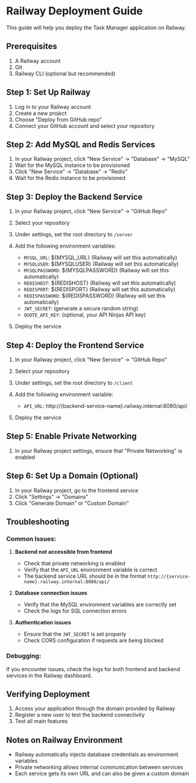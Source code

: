 # Railway Deployment Guide

This guide will help you deploy the Task Manager application on Railway.

## Prerequisites

1. A Railway account
2. Git
3. Railway CLI (optional but recommended)

## Step 1: Set Up Railway

1. Log in to your Railway account
2. Create a new project
3. Choose "Deploy from GitHub repo"
4. Connect your GitHub account and select your repository

## Step 2: Add MySQL and Redis Services

1. In your Railway project, click "New Service" → "Database" → "MySQL"
2. Wait for the MySQL instance to be provisioned
3. Click "New Service" → "Database" → "Redis"
4. Wait for the Redis instance to be provisioned

## Step 3: Deploy the Backend Service

1. In your Railway project, click "New Service" → "GitHub Repo"
2. Select your repository
3. Under settings, set the root directory to `/server`
4. Add the following environment variables:
   - `MYSQL_URL`: ${MYSQL_URL} (Railway will set this automatically)
   - `MYSQLUSER`: ${MYSQLUSER} (Railway will set this automatically)
   - `MYSQLPASSWORD`: ${MYSQLPASSWORD} (Railway will set this automatically)
   - `REDISHOST`: ${REDISHOST} (Railway will set this automatically)
   - `REDISPORT`: ${REDISPORT} (Railway will set this automatically)
   - `REDISPASSWORD`: ${REDISPASSWORD} (Railway will set this automatically)
   - `JWT_SECRET`: (generate a secure random string)
   - `QUOTE_API_KEY`: (optional, your API Ninjas API key)

5. Deploy the service

## Step 4: Deploy the Frontend Service

1. In your Railway project, click "New Service" → "GitHub Repo"
2. Select your repository
3. Under settings, set the root directory to `/client`
4. Add the following environment variable:
   - `API_URL`: http://{backend-service-name}.railway.internal:8080/api/

5. Deploy the service

## Step 5: Enable Private Networking

1. In your Railway project settings, ensure that "Private Networking" is enabled

## Step 6: Set Up a Domain (Optional)

1. In your Railway project, go to the frontend service
2. Click "Settings" → "Domains"
3. Click "Generate Domain" or "Custom Domain"

## Troubleshooting

### Common Issues:

1. **Backend not accessible from frontend**
   - Check that private networking is enabled
   - Verify that the `API_URL` environment variable is correct
   - The backend service URL should be in the format `http://{service-name}.railway.internal:8080/api/`

2. **Database connection issues**
   - Verify that the MySQL environment variables are correctly set
   - Check the logs for SQL connection errors

3. **Authentication issues**
   - Ensure that the `JWT_SECRET` is set properly
   - Check CORS configuration if requests are being blocked

### Debugging:

If you encounter issues, check the logs for both frontend and backend services in the Railway dashboard.

## Verifying Deployment

1. Access your application through the domain provided by Railway
2. Register a new user to test the backend connectivity
3. Test all main features

## Notes on Railway Environment

- Railway automatically injects database credentials as environment variables
- Private networking allows internal communication between services
- Each service gets its own URL and can also be given a custom domain 